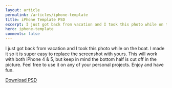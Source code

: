 ```yaml
---
layout: article
permalink: /articles/iphone-template
title: iPhone Template PSD
excerpt: I just got back from vacation and I took this photo while on the boat. I made it so it is supper easy to replace the screenshot with yours.
hero: iphone-template
comments: false
---
```


<p>I just got back from vacation and I took this photo while on the boat. I made it so it is super easy to replace the screenshot with yours. This will work with both iPhone 4 &amp; 5, but keep in mind the bottom half is cut off in the picture. Feel free to use it on any of your personal projects. Enjoy and have fun.</p>
<a href="/assets/posts/iphone-template/iphonetemplate.psd.zip" class="btn">Download PSD</a>
